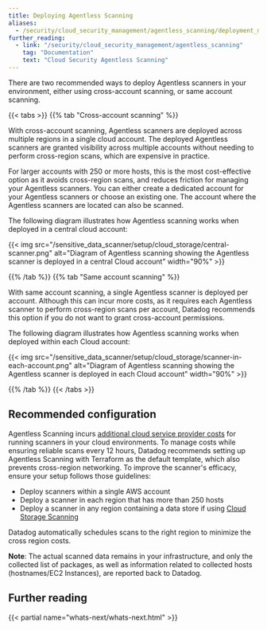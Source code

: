 ```yaml
---
title: Deploying Agentless Scanning
aliases: 
  - /security/cloud_security_management/agentless_scanning/deployment_methods
further_reading:
  - link: "/security/cloud_security_management/agentless_scanning"
    tag: "Documentation"
    text: "Cloud Security Agentless Scanning"
---
```


There are two recommended ways to deploy Agentless scanners in your environment, either using cross-account scanning, or same account scanning.

{{< tabs >}}
{{% tab "Cross-account scanning" %}}

With cross-account scanning, Agentless scanners are deployed across multiple regions in a single cloud account. The deployed Agentless scanners are granted visibility across multiple accounts without needing to perform cross-region scans, which are expensive in practice.

For larger accounts with 250 or more hosts, this is the most cost-effective option as it avoids cross-region scans, and reduces friction for managing your Agentless scanners. You can either create a dedicated account for your Agentless scanners or choose an existing one. The account where the Agentless scanners are located can also be scanned.

The following diagram illustrates how Agentless scanning works when deployed in a central cloud account:

{{< img src="/sensitive_data_scanner/setup/cloud_storage/central-scanner.png" alt="Diagram of Agentless scanning showing the Agentless scanner is deployed in a central Cloud account" width="90%" >}}

{{% /tab %}}
{{% tab "Same account scanning" %}}

With same account scanning, a single Agentless scanner is deployed per account. Although this can incur more costs, as it requires each Agentless scanner to perform cross-region scans per account, Datadog recommends this option if you do not want to grant cross-account permissions.

The following diagram illustrates how Agentless scanning works when deployed within each Cloud account:

{{< img src="/sensitive_data_scanner/setup/cloud_storage/scanner-in-each-account.png" alt="Diagram of Agentless scanning showing the Agentless scanner is deployed in each Cloud account" width="90%" >}}

[3]: https://app.datadoghq.com/security/csm/vm
[4]: /remote_configuration?tab=configurationyamlfile#setup

{{% /tab %}}
{{< /tabs >}}

## Recommended configuration
Agentless Scanning incurs [additional cloud service provider costs][2] for running scanners in your cloud environments. To manage costs while ensuring reliable scans every 12 hours, Datadog recommends setting up Agentless Scanning with Terraform as the default template, which also prevents cross-region networking.
To improve the scanner's efficacy, ensure your setup follows those guidelines:

- Deploy scanners within a single AWS account
- Deploy a scanner in each region that has more than 250 hosts
- Deploy a scanner in any region containing a data store if using [Cloud Storage Scanning][1]

Datadog automatically schedules scans to the right region to minimize the cross region costs.

**Note**: The actual scanned data remains in your infrastructure, and only the collected list of packages, as well as information related to collected hosts (hostnames/EC2 Instances), are reported back to Datadog.

## Further reading

{{< partial name="whats-next/whats-next.html" >}}

[1]: /security/cloud_security_management/agentless_scanning#cloud-storage-scanning
[2]: /security/cloud_security_management/agentless_scanning#cloud-service-provicer-cost
